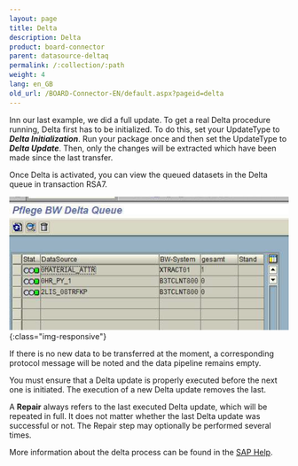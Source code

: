 ```yaml
---
layout: page
title: Delta
description: Delta
product: board-connector
parent: datasource-deltaq
permalink: /:collection/:path
weight: 4
lang: en_GB
old_url: /BOARD-Connector-EN/default.aspx?pageid=delta
---
```


Inn our last example, we did a full update. To get a real Delta procedure running, Delta first has to be initialized. To do this, set your UpdateType to ***Delta Initialization***. Run your package once and then set the UpdateType to ***Delta Update***. Then, only the changes will be extracted which have been made since the last transfer.

Once Delta is activated, you can view the queued datasets in the Delta queue in transaction RSA7.

![Delta](/img/content/Delta.png){:class="img-responsive"}

If there is no new data to be transferred at the moment, a corresponding protocol message will be noted and the data pipeline remains empty.

You must ensure that a Delta update is properly executed before the next one is initiated. The execution of a new Delta update removes the last.

A **Repair** always refers to the last executed Delta update, which will be repeated in full. It does not matter whether the last Delta update was successful or not. The Repair step may optionally be performed several times.

More information about the delta process can be found in the [SAP Help](). 